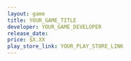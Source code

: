 ```yaml
---
layout: game
title: YOUR_GAME_TITLE
developer: YOUR_GAME_DEVELOPER
release_date: 
price: $X.XX
play_store_link: YOUR_PLAY_STORE_LINK
---
```


<!-- Write your game description here. -->

<!-- Add your image embeds here. Remember to place images in assets/images/ -->
<!-- Example: <img src="{{ 'assets/images/dredge_screenshot.webp' | relative_url }}" />

<!-- ## My Rating
<!-- **Overall:** ⭐⭐⭐⭐☆

<!-- ## Trailer
<!-- <iframe width="560" height="315"
    src="https://www.youtube.com/embed/example"
    frameborder="0"
    allow="accelerometer; autoplay; clipboard-write; encrypted-media; gyroscope; picture-in-picture"
    allowfullscreen>
</iframe> -->